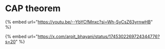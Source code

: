 # CAP theorem

{% embed url="https://youtu.be/--YbYCfMnxc?si=Wh-SyCsZ63yrnwHB" %}

{% embed url="https://x.com/arpit_bhayani/status/1745302269724344776?s=20" %}
